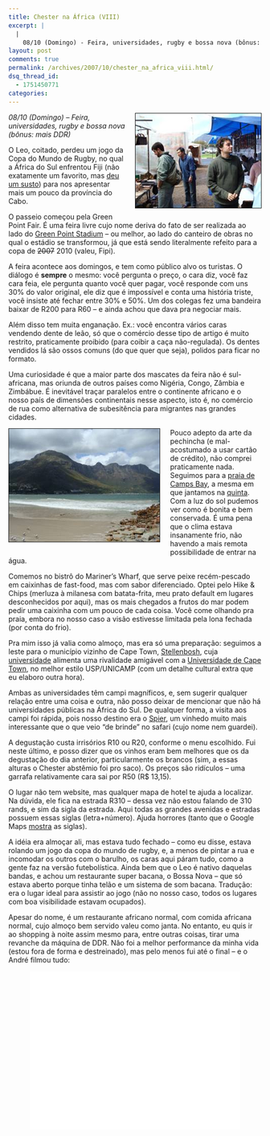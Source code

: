 ```yaml
---
title: Chester na África (VIII)
excerpt: |
  |
    08/10 (Domingo) - Feira, universidades, rugby e bossa nova (bônus: mais DDR) O Leo, coitado, perdeu um jogo da Copa do Mundo de Rugby, no qual a África do Sul enfrentou Fiji (não exatamente um favorito, mas deu um susto)...
layout: post
comments: true
permalink: /archives/2007/10/chester_na_africa_viii.html/
dsq_thread_id:
  - 1751450771
categories:
---
```

<span class="mt-enclosure mt-enclosure-image"><img title="Otávio, Allen e André na feira de Green Point" border="1" src="/archives/img/feira_green_point.jpg" width="250" height="188" class="mt-image-right" style="float: right; margin: 0 0 20px 20px;" /></span>*08/10 (Domingo) &#8211; Feira, universidades, rugby e bossa nova (bônus: mais DDR)*

O Leo, coitado, perdeu um jogo da Copa do Mundo de Rugby, no qual a África do Sul enfrentou Fiji (não exatamente um favorito, mas [deu um susto][1]) para nos apresentar mais um pouco da província do Cabo.

O passeio começou pela Green Point Fair. É uma feira livre cujo nome deriva do fato de ser realizada ao lado do [Green Point Stadium][2] &#8211; ou melhor, ao lado do canteiro de obras no qual o estádio se transformou, já que está sendo literalmente refeito para a copa de <strike>2007</strike> 2010 (valeu, Fipi).

A feira acontece aos domingos, e tem como público alvo os turistas. O diálogo é **sempre** o mesmo: você pergunta o preço, o cara diz, você faz cara feia, ele pergunta quanto você quer pagar, você responde com uns 30% do valor original, ele diz que é impossível e conta uma história triste, você insiste até fechar entre 30% e 50%. Um dos colegas fez uma bandeira baixar de R200 para R60 &#8211; e ainda achou que dava pra negociar mais.

Além disso tem muita enganação. Ex.: você encontra vários caras vendendo dente de leão, só que o comércio desse tipo de artigo é muito restrito, praticamente proibido (para coibir a caça não-regulada). Os dentes vendidos lá são ossos comuns (do que quer que seja), polidos para ficar no formato.

Uma curiosidade é que a maior parte dos mascates da feira não é sul-africana, mas oriunda de outros países como Nigéria, Congo, Zâmbia e Zimbábue. É inevitável traçar paralelos entre o continente africano e o nosso país de dimensões continentais nesse aspecto, isto é, no comércio de rua como alternativa de subesitência para migrantes nas grandes cidades.

<span class="mt-enclosure mt-enclosure-image"><img title="praia de Camps Bay" border="1" src="/archives/img/praia_camps_bay.jpg" width="300" height="225" class="mt-image-left" style="float: left; margin: 0 20px 20px 0;" /></span>Pouco adepto da arte da pechincha (e mal-acostumado a usar cartão de crédito), não comprei praticamente nada. Seguimos para a [praia de Camps Bay][3], a mesma em que jantamos na [quinta][4]. Com a luz do sol pudemos ver como é bonita e bem conservada. É uma pena que o clima estava insanamente frio, não havendo a mais remota possibilidade de entrar na água.

Comemos no bistrô do Mariner&#8217;s Wharf, que serve peixe recém-pescado em caixinhas de fast-food, mas com sabor diferenciado. Optei pelo Hike &#038; Chips (merluza à milanesa com batata-frita, meu prato default em lugares desconhecidos por aqui), mas os mais chegados a frutos do mar podem pedir uma caixinha com um pouco de cada coisa. Você come olhando pra praia, embora no nosso caso a visão estivesse limitada pela lona fechada (por conta do frio).

Pra mim isso já valia como almoço, mas era só uma preparação: seguimos a leste para o município vizinho de Cape Town, [Stellenbosh][5], cuja [universidade][6] alimenta uma rivalidade amigável com a [Universidade de Cape Town][7], no melhor estilo USP/UNICAMP (com um detalhe cultural extra que eu elaboro outra hora).

Ambas as universidades têm campi magníficos, e, sem sugerir qualquer relação entre uma coisa e outra, não posso deixar de mencionar que não há universidades públicas na África do Sul. De qualquer forma, a visita aos campi foi rápida, pois nosso destino era o [Spier][8], um vinhedo muito mais interessante que o que veio &#8220;de brinde&#8221; no safari (cujo nome nem guardei).

A degustação custa irrisórios R10 ou R20, conforme o menu escolhido. Fui neste último, e posso dizer que os vinhos eram bem melhores que os da degustação do dia anterior, particularmente os brancos (sim, a essas alturas o Chester abstêmio foi pro saco). Os preços são ridículos &#8211; uma garrafa relativamente cara sai por R50 (R$ 13,15).

O lugar não tem website, mas qualquer mapa de hotel te ajuda a localizar. Na dúvida, ele fica na estrada R310 &#8211; dessa vez não estou falando de 310 rands, e sim da sigla da estrada. Aqui todas as grandes avenidas e estradas possuem essas siglas (letra+número). Ajuda horrores (tanto que o Google Maps [mostra][9] as siglas).

A idéia era almoçar ali, mas estava tudo fechado &#8211; como eu disse, estava rolando um jogo da copa do mundo de rugby, e, a menos de pintar a rua e incomodar os outros com o barulho, os caras aqui páram tudo, como a gente faz na versão futebolística. Ainda bem que o Leo é nativo daquelas bandas, e achou um restaurante super bacana, o Bossa Nova &#8211; que só estava aberto porque tinha telão e um sistema de som bacana. Tradução: era o lugar ideal para assistir ao jogo (não no nosso caso, todos os lugares com boa visibilidade estavam ocupados).

Apesar do nome, é um restaurante africano normal, com comida africana normal, cujo almoço bem servido valeu como janta. No entanto, eu quis ir ao shopping à noite assim mesmo para, entre outras coisas, tirar uma revanche da máquina de DDR. Não foi a melhor performance da minha vida (estou fora de forma e destreinado), mas pelo menos fui até o final &#8211; e o André filmou tudo:

<center><iframe width="420" height="315" src="//www.youtube.com/embed/R4XcJfX7b68" frameborder="0" allowfullscreen></iframe></center>

 [1]: http://canadianpress.google.com/article/ALeqM5iS3svtsB8bFkM90FU69o31ilnqYg
 [2]: http://www.sa-venues.com/2010/cape-town.htm
 [3]: http://www.campsbaytourism.com/attractions.html
 [4]: /
 [5]: http://pt.wikipedia.org/wiki/Stellenbosch
 [6]: http://www.sun.ac.za/index.asp
 [7]: http://www.uct.ac.za/
 [8]: http://www.spier.co.za/spier.htm
 [9]: http://maps.google.com/maps?f=q&#038;hl=pt-BR&#038;geocode=&#038;time=&#038;date=&#038;ttype=&#038;q=Cape+Town,+South+Africa&#038;ie=UTF8&#038;ll=-33.854451,18.422699&#038;spn=0.410564,1.2854&#038;z=10&#038;iwloc=addr&#038;om=1
